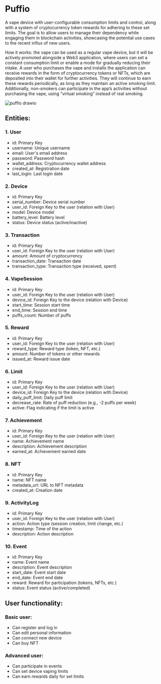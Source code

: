 # Puffio

A vape device with user-configurable consumption limits and control, along with a system of cryptocurrency token rewards for adhering to these set limits. The goal is to allow users to manage their dependency while engaging them in blockchain activities, showcasing the potential use cases to the recent influx of new users.

How it works: the vape can be used as a regular vape device, but it will be actively promoted alongside a Web3 application, where users can set a constant consumption limit or enable a mode for gradually reducing their intake. A user who purchases the vape and installs the application can receive rewards in the form of cryptocurrency tokens or NFTs, which are deposited into their wallet for further activities. They will continue to earn these rewards periodically, as long as they maintain an active smoking limit. Additionally, non-smokers can participate in the app’s activities without purchasing the vape, using “virtual smoking” instead of real smoking.

![puffio drawio](https://github.com/user-attachments/assets/aac504e6-7752-42b8-ace7-cf5e4ca36322)

## Entities:
### 1. User
* id: Primary Key
* username: Unique username
* email: User's email address
* password: Password hash
* wallet_address: Cryptocurrency wallet address
* created_at: Registration date
* last_login: Last login date
### 2. Device
* id: Primary Key
* serial_number: Device serial number
* user_id: Foreign Key to the user (relation with User)
* model: Device model
* battery_level: Battery level
* status: Device status (active/inactive)
### 3. Transaction
* id: Primary Key
* user_id: Foreign Key to the user (relation with User)
* amount: Amount of cryptocurrency
* transaction_date: Transaction date
* transaction_type: Transaction type (received, spent)
### 4. VapeSession
* id: Primary Key
* user_id: Foreign Key to the user (relation with User)
* device_id: Foreign Key to the device (relation with Device)
* start_time: Session start time
* end_time: Session end time
* puffs_count: Number of puffs
### 5. Reward
* id: Primary Key
* user_id: Foreign Key to the user (relation with User)
* reward_type: Reward type (token, NFT, etc.)
* amount: Number of tokens or other rewards
* issued_at: Reward issue date
### 6. Limit
* id: Primary Key
* user_id: Foreign Key to the user (relation with User)
* device_id: Foreign Key to the device (relation with Device)
* daily_puff_limit: Daily puff limit
* decrease_rate: Rate of puff reduction (e.g., -2 puffs per week)
* active: Flag indicating if the limit is active
### 7. Achievement
* id: Primary Key
* user_id: Foreign Key to the user (relation with User)
* name: Achievement name
* description: Achievement description
* earned_at: Achievement earned date
### 8. NFT
* id: Primary Key
* name: NFT name
* metadata_url: URL to NFT metadata
* created_at: Creation date
### 9. ActivityLog
* id: Primary Key
* user_id: Foreign Key to the user (relation with User)
* action: Action type (session creation, limit change, etc.)
* timestamp: Time of the action
* description: Action description
### 10. Event
* id: Primary Key
* name: Event name
* description: Event description
* start_date: Event start date
* end_date: Event end date
* reward: Reward for participation (tokens, NFTs, etc.)
* status: Event status (active/completed)
## User functionality:
### Basic user:
* Can register and log in
* Can edit personal information
* Can connect new device
* Can buy NFT
### Advanced user:
* Can participate in events
* Can set device vaping limits
* Can earn rewards daily for set limits
